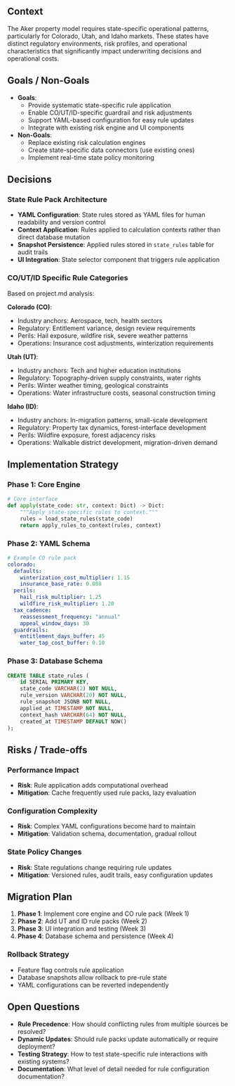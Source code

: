 ## Context
The Aker property model requires state-specific operational patterns, particularly for Colorado, Utah, and Idaho markets. These states have distinct regulatory environments, risk profiles, and operational characteristics that significantly impact underwriting decisions and operational costs.

## Goals / Non-Goals
- **Goals**:
  - Provide systematic state-specific rule application
  - Enable CO/UT/ID-specific guardrail and risk adjustments
  - Support YAML-based configuration for easy rule updates
  - Integrate with existing risk engine and UI components
- **Non-Goals**:
  - Replace existing risk calculation engines
  - Create state-specific data connectors (use existing ones)
  - Implement real-time state policy monitoring

## Decisions

### State Rule Pack Architecture
- **YAML Configuration**: State rules stored as YAML files for human readability and version control
- **Context Application**: Rules applied to calculation contexts rather than direct database mutation
- **Snapshot Persistence**: Applied rules stored in `state_rules` table for audit trails
- **UI Integration**: State selector component that triggers rule application

### CO/UT/ID Specific Rule Categories
Based on project.md analysis:

**Colorado (CO)**:
- Industry anchors: Aerospace, tech, health sectors
- Regulatory: Entitlement variance, design review requirements
- Perils: Hail exposure, wildfire risk, severe weather patterns
- Operations: Insurance cost adjustments, winterization requirements

**Utah (UT)**:
- Industry anchors: Tech and higher education institutions
- Regulatory: Topography-driven supply constraints, water rights
- Perils: Winter weather timing, geological constraints
- Operations: Water infrastructure costs, seasonal construction timing

**Idaho (ID)**:
- Industry anchors: In-migration patterns, small-scale development
- Regulatory: Property tax dynamics, forest-interface development
- Perils: Wildfire exposure, forest adjacency risks
- Operations: Walkable district development, migration-driven demand

## Implementation Strategy

### Phase 1: Core Engine
```python
# Core interface
def apply(state_code: str, context: Dict) -> Dict:
    """Apply state-specific rules to context."""
    rules = load_state_rules(state_code)
    return apply_rules_to_context(rules, context)
```

### Phase 2: YAML Schema
```yaml
# Example CO rule pack
colorado:
  defaults:
    winterization_cost_multiplier: 1.15
    insurance_base_rate: 0.008
  perils:
    hail_risk_multiplier: 1.25
    wildfire_risk_multiplier: 1.20
  tax_cadence:
    reassessment_frequency: "annual"
    appeal_window_days: 30
  guardrails:
    entitlement_days_buffer: 45
    water_tap_cost_buffer: 0.10
```

### Phase 3: Database Schema
```sql
CREATE TABLE state_rules (
    id SERIAL PRIMARY KEY,
    state_code VARCHAR(2) NOT NULL,
    rule_version VARCHAR(20) NOT NULL,
    rule_snapshot JSONB NOT NULL,
    applied_at TIMESTAMP NOT NULL,
    context_hash VARCHAR(64) NOT NULL,
    created_at TIMESTAMP DEFAULT NOW()
);
```

## Risks / Trade-offs

### Performance Impact
- **Risk**: Rule application adds computational overhead
- **Mitigation**: Cache frequently used rule packs, lazy evaluation

### Configuration Complexity
- **Risk**: Complex YAML configurations become hard to maintain
- **Mitigation**: Validation schema, documentation, gradual rollout

### State Policy Changes
- **Risk**: State regulations change requiring rule updates
- **Mitigation**: Versioned rules, audit trails, easy configuration updates

## Migration Plan

1. **Phase 1**: Implement core engine and CO rule pack (Week 1)
2. **Phase 2**: Add UT and ID rule packs (Week 2)
3. **Phase 3**: UI integration and testing (Week 3)
4. **Phase 4**: Database schema and persistence (Week 4)

### Rollback Strategy
- Feature flag controls rule application
- Database snapshots allow rollback to pre-rule state
- YAML configurations can be reverted independently

## Open Questions

- **Rule Precedence**: How should conflicting rules from multiple sources be resolved?
- **Dynamic Updates**: Should rule packs update automatically or require deployment?
- **Testing Strategy**: How to test state-specific rule interactions with existing systems?
- **Documentation**: What level of detail needed for rule configuration documentation?
